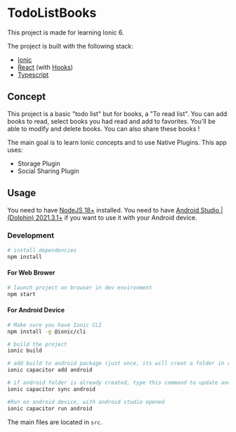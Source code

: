 # TodoListBooks

This project is made for learning Ionic 6.

The project is built with the following stack:

- [Ionic](https://ionicframework.com/)
- [React](https://reactjs.org/) (with [Hooks](https://reactjs.org/docs/hooks-intro.html))
- [Typescript](https://www.typescriptlang.org/)

## Concept

This project is a basic "todo list" but for books, a "To read list". You can add books to read, select books you had read and add to favorites.
You'll be able to modify and delete books. You can also share these books !

The main goal is to learn Ionic concepts and to use Native Plugins.
This app uses:

- Storage Plugin
- Social Sharing Plugin

## Usage

You need to have [NodeJS 18+](https://nodejs.org/en/) installed.
You need to have [Android Studio | (Dolphin) 2021.3.1+](https://developer.android.com/studio) if you want to use it with your Android device.

### Development

```bash
# install dependencies
npm install
```

#### For Web Brower

```bash
# launch project on browser in dev environment
npm start
```

#### For Android Device

```bash
# Make sure you have Ionic CLI
npm install -g @ionic/cli

# build the project
ionic build

# add build to android package (just once, its will creat a folder in root project)
ionic capacitor add android

# if android folder is already created, type this command to update android package
ionic capacitor sync android

#Run on android device, with android studio opened
ionic capacitor run android
```

The main files are located in `src`.
